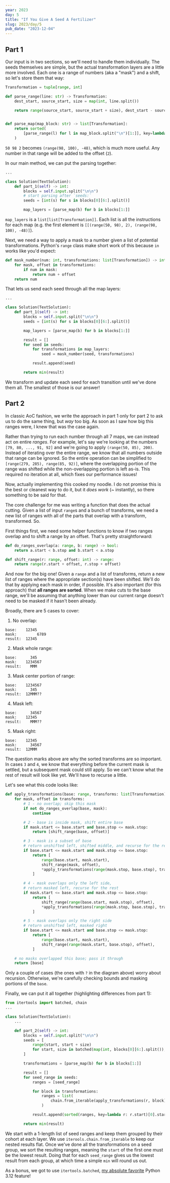 ```yaml
---
year: 2023
day: 5
title: "If You Give A Seed A Fertilizer"
slug: 2023/day/5
pub_date: "2023-12-04"
---
```


## Part 1

Our input is in two sections, so we'll need to handle them individually. The seeds themselves are simple, but the actual transformation layers are a little more involved. Each one is a range of numbers (aka a "mask") and a shift, so let's store them that way:

```py
Transformation = tuple[range, int]

def parse_range(line: str) -> Transformation:
    dest_start, source_start, size = map(int, line.split())

    return range(source_start, source_start + size), dest_start - source_start


def parse_map(map_block: str) -> list[Transformation]:
    return sorted(
        [parse_range(l) for l in map_block.split("\n")[1:]], key=lambda r: r[0].start
    )
```

`50 98 2` becomes `(range(98, 100), -48)`, which is much more useful. Any number in that range will be added to the offset (`2`).

In our main method, we can put the parsing together:

```py
...

class Solution(TextSolution):
    def part_1(self) -> int:
        blocks = self.input.split("\n\n")
        # start parsing after `seeds:`
        seeds = [int(s) for s in blocks[0][6:].split()]

        map_layers = [parse_map(b) for b in blocks[1:]]
```

`map_layers` is a `list[list[Transformation]]`. Each list is all the instructions for each map (e.g. the first element is `[[(range(50, 98), 2), (range(98, 100), -48)]`).

Next, we need a way to apply a mask to a number given a list of potential transformations. Python's `range` class make short work of this because `in` works like you'd expect:

```py
def mask_number(num: int, transformations: list[Transformation]) -> int:
    for mask, offset in transformations:
        if num in mask:
            return num + offset
    return num
```

That lets us send each seed through all the map layers:

```py ins={10-15}
...

class Solution(TextSolution):
    def part_1(self) -> int:
        blocks = self.input.split("\n\n")
        seeds = [int(s) for s in blocks[0][6:].split()]

        map_layers = [parse_map(b) for b in blocks[1:]]

        result = []
        for seed in seeds:
            for transformations in map_layers:
                seed = mask_number(seed, transformations)

            result.append(seed)

        return min(result)
```

We transform and update each seed for each transition until we've done them all. The smallest of those is our answer!

## Part 2

In classic AoC fashion, we write the approach in part 1 only for part 2 to ask us to do the same thing, but _way_ too big. As soon as I saw how big this ranges were, I knew that was the case again.

Rather than trying to run each number through all 7 maps, we can instead act on entire _ranges_. For example, let's say we're looking at the numbers `[79, 80, ..., 91, 92]` and we're going to apply `(range(50, 85), 200)`. Instead of iterating over the entire range, we know that all numbers outside that range can be ignored. So the entire operation can be simplified to `[range(279, 285), range(85, 92)]`, where the overlapping portion of the range was shifted while the non-overlapping portion is left as-is. This required no iteration at all, which fixes our performance issues!

Now, actually implementing this cooked my noodle. I do not promise this is the best or cleanest way to do it, but it _does work_ (~ instantly), so there something to be said for that.

The core challenge for me was writing a function that does the actual cutting. Given a list of input `range`s and a bunch of transforms, we need a new list of ranges with all of the parts that overlap with a transform, transformed. So.

First things first, we need some helper functions to know if two ranges overlap and to shift a range by an offset. That's pretty straightforward:

```py
def do_ranges_overlap(a: range, b: range) -> bool:
    return a.start < b.stop and b.start < a.stop

def shift_range(r: range, offset: int) -> range:
    return range(r.start + offset, r.stop + offset)
```

And now for the big one! Given a `range` and a list of transforms, return a new list of ranges where the appropriate section(s) have been shifted. We'll do that by applying each mask in order, if possible. It's also important (for this approach) that **all ranges are sorted**. When we make cuts to the base range, we'll be assuming that anything lower than our current range doesn't need to be masked if it hasn't been already.

Broadly, there are 5 cases to cover:

1. No overlap:

```
base:    12345
mask:         6789
result:  12345
```

2. Mask whole range:

```
base:      345
mask:    1234567
result:    MMM
```

3. Mask center portion of range:

```
base:    1234567
mask:      345
result:  12MMM??
```

4. Mask left:

```
base:      34567
mask:    12345
result:    MMM??
```

5. Mask right:

```
base:    12345
mask:      34567
result:  12MMM
```

The question marks above are why the sorted transforms are so important. In cases `3` and `4`, we know that everything before the current mask is settled, but a subsequent mask could still apply. So we can't know what the rest of result will look like yet. We'll have to recurse a little.

Let's see what this code looks like:

```py
def apply_transformations(base: range, transforms: list[Transformation]) -> list[range]:
    for mask, offset in transforms:
        # 1 - no overlap; skip this mask
        if not do_ranges_overlap(base, mask):
            continue

        # 2 - base is inside mask, shift entire base
        if mask.start <= base.start and base.stop <= mask.stop:
            return [shift_range(base, offset)]

        # 3 - mask is a subset of base
        # return unshifted left, shifted middle, and recurse for the rest
        if base.start <= mask.start and mask.stop <= base.stop:
            return [
                range(base.start, mask.start),
                shift_range(mask, offset),
                *apply_transformations(range(mask.stop, base.stop), transforms),
            ]

        # 4 - mask overlaps only the left side,
        # return masked left, recurse for the rest
        if mask.start <= base.start and mask.stop <= base.stop:
            return [
                shift_range(range(base.start, mask.stop), offset),
                *apply_transformations(range(mask.stop, base.stop), transforms),
            ]

        # 5 - mask overlaps only the right side
        # return unshifted left, masked right
        if base.start <= mask.start and base.stop <= mask.stop:
            return [
                range(base.start, mask.start),
                shift_range(range(mask.start, base.stop), offset),
            ]

    # no masks overlapped this base; pass it through
    return [base]
```

Only a couple of cases (the ones with `?` in the diagram above) worry about recursion. Otherwise, we're carefully checking bounds and masking portions of the `base`.

Finally, we can put it all together (highlighting differences from part 1):

```py ins={1,10-11,18,20-25}
from itertools import batched, chain
...

class Solution(TextSolution):
    ...

    def part_2(self) -> int:
        blocks = self.input.split("\n\n")
        seeds = [
            range(start, start + size)
            for start, size in batched(map(int, blocks[0][6:].split()), 2)
        ]

        transformations = [parse_map(b) for b in blocks[1:]]

        result = []
        for seed_range in seeds:
            ranges = [seed_range]

            for block in transformations:
                ranges = list(
                    chain.from_iterable(apply_transformations(r, block) for r in ranges)
                )

            result.append(sorted(ranges, key=lambda r: r.start)[0].start)

        return min(result)
```

We start with a 1-length list of seed ranges and keep them grouped by their cohort at each layer. We use `iterools.chain.from_iterable` to keep our nested results flat. Once we've done all the transformations on a seed group, we sort the resulting ranges, meaning the `start` of the first one must be the lowest result. Doing that for each `seed_range` gives us the lowest result from each group, at which time a simple `min` will round us out.

As a bonus, we got to use `itertools.batched`, [my absolute favorite](https://mastodon.social/@xavdid/111167364447761991) Python 3.12 feature!
